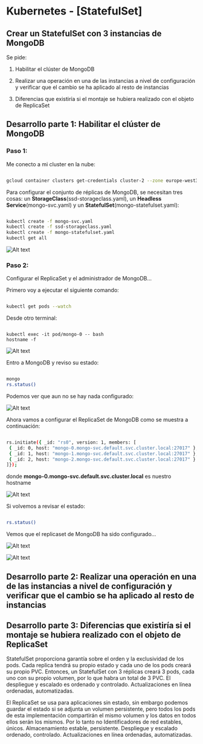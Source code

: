 # Kubernetes - [StatefulSet] 

## Crear un StatefulSet con 3 instancias de MongoDB
Se pide:

1. Habilitar el clúster de MongoDB

2. Realizar una operación en una de las instancias a nivel de configuración y
verificar que el cambio se ha aplicado al resto de instancias

3. Diferencias que existiría si el montaje se hubiera realizado con el objeto de
ReplicaSet

## Desarrollo parte 1: Habilitar el clúster de MongoDB

### Paso 1: 

Me conecto a mi cluster en la nube:

```sh

gcloud container clusters get-credentials cluster-2 --zone europe-west3-a --project kubernetes-hw02

```
Para configurar el conjunto de réplicas de MongoDB, se necesitan tres cosas: un **StorageClass**(ssd-storageclass.yaml), un **Headless Service**(mongo-svc.yaml) y un **StatefulSet**(mongo-statefulset.yaml):

```sh

kubectl create -f mongo-svc.yaml
kubectl create -f ssd-storageclass.yaml
kubectl create -f mongo-statefulset.yaml
kubectl get all

```
![Alt text](https://github.com/marbellacovino/kube-exercises/blob/main/hw-03/images/answer2/stateful1.0.png  "stateful1.0")

### Paso 2: 

Configurar el ReplicaSet y el administrador de MongoDB...

Primero voy a ejecutar el siguiente comando:

```sh

kubectl get pods --watch

```

Desde otro terminal:

```kubectl

kubectl exec -it pod/mongo-0 -- bash
hostname -f

```

![Alt text](https://github.com/marbellacovino/kube-exercises/blob/main/hw-03/images/answer2/stateful1.1.png  "stateful1.1")

Entro a MongoDB y reviso su estado:

```sh

mongo
rs.status()

```
Podemos ver que aun no se hay nada configurado:

![Alt text](https://github.com/marbellacovino/kube-exercises/blob/main/hw-03/images/answer2/stateful1.2.png  "stateful1.2")

Ahora vamos a configurar el ReplicaSet de MongoDB como se muestra a continuación: 

```sh

rs.initiate({ _id: "rs0", version: 1, members: [ 
 { _id: 0, host: "mongo-0.mongo-svc.default.svc.cluster.local:27017" }, 
 { _id: 1, host: "mongo-1.mongo-svc.default.svc.cluster.local:27017" }, 
 { _id: 2, host: "mongo-2.mongo-svc.default.svc.cluster.local:27017" } 
]});

```

donde **mongo-0.mongo-svc.default.svc.cluster.local** es nuestro hostname

![Alt text](https://github.com/marbellacovino/kube-exercises/blob/main/hw-03/images/answer2/stateful1.3.png  "stateful1.3")

Si volvemos a revisar el estado:

```sh

rs.status()

``` 

Vemos que el replicaset de MongoDB ha sido configurado...

![Alt text](https://github.com/marbellacovino/kube-exercises/blob/main/hw-03/images/answer2/stateful1.4.png  "stateful1.4")

![Alt text](https://github.com/marbellacovino/kube-exercises/blob/main/hw-03/images/answer2/stateful1.5.png  "stateful1.5")

## Desarrollo parte 2: Realizar una operación en una de las instancias a nivel de configuración y verificar que el cambio se ha aplicado al resto de instancias



## Desarrollo parte 3: Diferencias que existiría si el montaje se hubiera realizado con el objeto de ReplicaSet

StatefulSet proporciona garantía sobre el orden y la exclusividad de los pods. Cada replica tendrá su propio estado y cada uno de los pods creará su propio PVC. Entonces, un StatefulSet con 3 réplicas creará 3 pods, cada uno con su propio volumen, por lo que habra un total de 3 PVC. El despliegue y escalado es ordenado y controlado.
Actualizaciones en línea ordenadas, automatizadas.

El ReplicaSet se usa para aplicaciones sin estado, sin embargo podemos guardar el estado si se adjunta un volumen persistente, pero todos los pods de esta implementación compartirán el mismo volumen y los datos en todos ellos serán los mismos. Por lo tanto  no Identificadores de red estables, únicos.
Almacenamiento estable, persistente.
Despliegue y escalado ordenado, controlado.
Actualizaciones en línea ordenadas, automatizadas.
